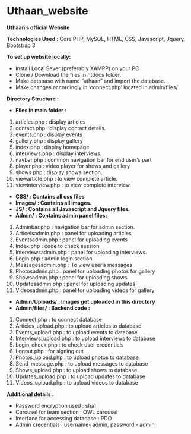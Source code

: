 # Uthaan_website
<p><strong>Uthaan&rsquo;s official Website</strong></p>
<p><strong>Technologies Used :</strong> Core PHP, MySQL, HTML, CSS, Javascript, Jquery, Bootstrap 3</p>
<p><strong>To set up website locally:</strong></p>
<ul>
<li>Install Local Sever (preferably XAMPP) on your PC</li>
<li>Clone / Download the files in htdocs folder.</li>
<li>Make database with name &ldquo;uthaan&rdquo; and import the database.</li>
<li>Make changes accordingly in &lsquo;connect.php&rsquo; located in admin/files/</li>
</ul>
<p><strong>Directory Structure :</strong></p>
<ul>
<li><strong>Files in main folder :</strong></li>
</ul>
<ol>
<li>articles.php : display articles</li>
<li>contact.php : display contact details.</li>
<li>events.php : display events</li>
<li>gallery.php : display gallery</li>
<li>index.php : display homepage</li>
<li>interviews.php : display interviews.</li>
<li>navbar.php : common navigation bar for end user&rsquo;s part</li>
<li>player.php : video player for shows and gallery</li>
<li>shows.php : display shows section.</li>
<li>viewarticle.php : to view complete article.</li>
<li>viewinterview.php : to view complete interview</li>
</ol>
<ul>
<li><strong>CSS/ : Contains all css files</strong></li>
<li><strong>Images/ : Contains all images.</strong></li>
<li><strong>JS/ : Contains all Javascript and Jquery files.</strong></li>
<li><strong>Admin/ : Contains admin panel files:</strong></li>
</ul>
<ol>
<li>Adminbar.php : navigation bar for admin section.</li>
<li>Articelsadmin.php : panel for uploading articles</li>
<li>Eventsadmin.php : panel for uploading events</li>
<li>Index.php : code to check session</li>
<li>Interviewsadmin.php : panel for uploading interviews.</li>
<li>Login.php : admin login section</li>
<li>Messagesadmin.php : To view user&rsquo;s messages</li>
<li>Photosadmin.php : panel for uploading photos for gallery</li>
<li>Showsadmin.php : panel for uploading shows</li>
<li>Updatesadmin.php : panel for uploading updates</li>
<li>Videosadmin.php : panel for uploading videos for gallery</li>
</ol>
<ul>
<li><strong>Admin/Uploads/ : Images get uploaded in this directory</strong></li>
<li><strong>Admin/files/ : Backend code :</strong></li>
</ul>
<ol>
<li>Connect.php : to connect database</li>
<li>Articles_upload.php : to upload articles to database</li>
<li>Events_upload.php : to upload events to database</li>
<li>Interviews_upload.php : to upload interviews to database</li>
<li>Login_check.php : to check user credentials</li>
<li>Logout.php : for signing out</li>
<li>Photos_upload.php : to upload photos to database</li>
<li>Send_message.php : to upload messages to database</li>
<li>Shows_upload.php : to upload shows to database</li>
<li>Updates_upload.php : to upload updates to database</li>
<li>Videos_upload.php : to upload videos to database</li>
</ol>
<p><strong>Additional details :</strong></p>
<ul>
<li>Password encryption used : sha1</li>
<li>Carousel for team section : OWL carousel</li>
<li>Interface for accessing database : PDO</li>
<li>Admin credentials : username- admin, password - admin</li>
</ul>
<p>&nbsp;</p>
<p><br /> </p>
